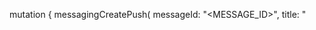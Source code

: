 mutation {
    messagingCreatePush(
        messageId: "<MESSAGE_ID>",
        title: "<TITLE>",
        body: "<BODY>",
        topics: [],
        users: [],
        targets: [],
        data: "{}",
        action: "<ACTION>",
        image: "[ID1:ID2]",
        icon: "<ICON>",
        sound: "<SOUND>",
        color: "<COLOR>",
        tag: "<TAG>",
        badge: "<BADGE>",
        status: "draft",
        scheduledAt: ""
    ) {
        _id
        _createdAt
        _updatedAt
        providerType
        topics
        users
        targets
        scheduledAt
        deliveredAt
        deliveryErrors
        deliveredTotal
        data
        status
    }
}
